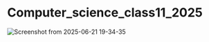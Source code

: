 # Computer_science_class11_2025

![Screenshot from 2025-06-21 19-34-35](https://github.com/user-attachments/assets/d52b81db-1ae4-457a-8f51-065ad70c72b4)
